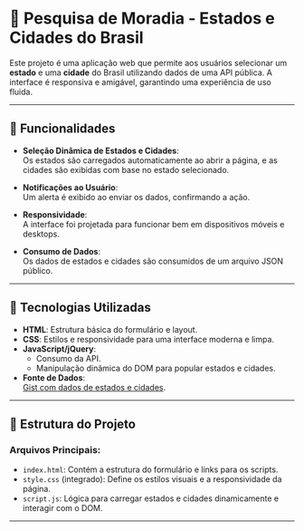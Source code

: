 # 🏡 Pesquisa de Moradia - Estados e Cidades do Brasil  

Este projeto é uma aplicação web que permite aos usuários selecionar um **estado** e uma **cidade** do Brasil utilizando dados de uma API pública. A interface é responsiva e amigável, garantindo uma experiência de uso fluida.

---

## 🌟 Funcionalidades  

- **Seleção Dinâmica de Estados e Cidades**:  
  Os estados são carregados automaticamente ao abrir a página, e as cidades são exibidas com base no estado selecionado.  

- **Notificações ao Usuário**:  
  Um alerta é exibido ao enviar os dados, confirmando a ação.  

- **Responsividade**:  
  A interface foi projetada para funcionar bem em dispositivos móveis e desktops.  

- **Consumo de Dados**:  
  Os dados de estados e cidades são consumidos de um arquivo JSON público.  

---

## 🚀 Tecnologias Utilizadas  

- **HTML**: Estrutura básica do formulário e layout.  
- **CSS**: Estilos e responsividade para uma interface moderna e limpa.  
- **JavaScript/jQuery**:  
  - Consumo da API.  
  - Manipulação dinâmica do DOM para popular estados e cidades.  
- **Fonte de Dados**:  
  [Gist com dados de estados e cidades](https://gist.githubusercontent.com/letanure/3012978/raw/6938daa8ba69bcafa89a8c719690225641e39586/estados-cidades.json).  

---

## 📂 Estrutura do Projeto  

### Arquivos Principais:  

- `index.html`: Contém a estrutura do formulário e links para os scripts.  
- `style.css` (integrado): Define os estilos visuais e a responsividade da página.  
- `script.js`: Lógica para carregar estados e cidades dinamicamente e interagir com o DOM.  

---
